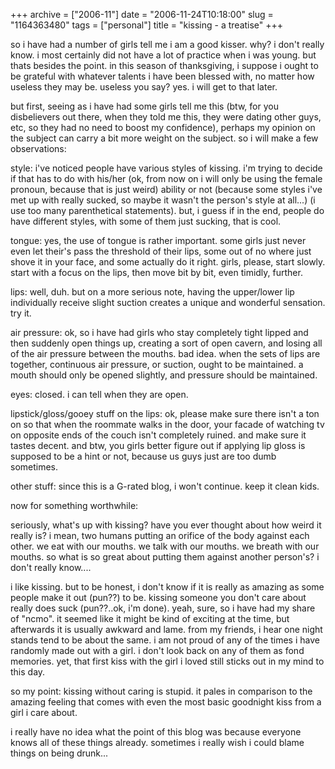 +++
archive = ["2006-11"]
date = "2006-11-24T10:18:00"
slug = "1164363480"
tags = ["personal"]
title = "kissing - a treatise"
+++

so i have had a number of girls tell me i am a good kisser. why? i don't
really know. i most certainly did not have a lot of practice when i was
young. but thats besides the point. in this season of thanksgiving,
i suppose i ought to be grateful with whatever talents i have been blessed
with, no matter how useless they may be. useless you say? yes. i will get
to that later.

but first, seeing as i have had some girls tell me this (btw, for you
disbelievers out there, when they told me this, they were dating other
guys, etc, so they had no need to boost my confidence), perhaps my opinion
on the subject can carry a bit more weight on the subject. so i will make
a few observations:

style: i've noticed people have various styles of kissing. i'm trying to
decide if that has to do with his/her (ok, from now on i will only be
using the female pronoun, because that is just weird) ability or not
(because some styles i've met up with really sucked, so maybe it wasn't
the person's style at all...) (i use too many parenthetical statements).
but, i guess if in the end, people do have different styles, with some of
them just sucking, that is cool.

tongue: yes, the use of tongue is rather important. some girls just never
even let their's pass the threshold of their lips, some out of no where
just shove it in your face, and some actually do it right. girls, please,
start slowly. start with a focus on the lips, then move bit by bit, even
timidly, further.

lips: well, duh. but on a more serious note, having the upper/lower lip
individually receive slight suction creates a unique and wonderful
sensation. try it.

air pressure: ok, so i have had girls who stay completely tight lipped and
then suddenly open things up, creating a sort of open cavern, and losing
all of the air pressure between the mouths. bad idea. when the sets of
lips are together, continuous air pressure, or suction, ought to be
maintained. a mouth should only be opened slightly, and pressure should be
maintained.

eyes: closed. i can tell when they are open.

lipstick/gloss/gooey stuff on the lips: ok, please make sure there isn't
a ton on so that when the roommate walks in the door, your facade of
watching tv on opposite ends of the couch isn't completely ruined. and
make sure it tastes decent. and btw, you girls better figure out if
applying lip gloss is supposed to be a hint or not, because us guys just
are too dumb sometimes.

other stuff: since this is a G-rated blog, i won't continue. keep it clean
kids.

now for something worthwhile:

seriously, what's up with kissing? have you ever thought about how weird
it really is? i mean, two humans putting an orifice of the body against
each other. we eat with our mouths. we talk with our mouths. we breath
with our mouths. so what is so great about putting them against another
person's? i don't really know....

i like kissing. but to be honest, i don't know if it is really as amazing
as some people make it out (pun??) to be. kissing someone you don't care
about really does suck (pun??..ok, i'm done). yeah, sure, so i have had my
share of "ncmo". it seemed like it might be kind of exciting at the time,
but afterwards it is usually awkward and lame. from my friends, i hear one
night stands tend to be about the same. i am not proud of any of the times
i have randomly made out with a girl. i don't look back on any of them as
fond memories. yet, that first kiss with the girl i loved still sticks out
in my mind to this day.

so my point: kissing without caring is stupid. it pales in comparison to
the amazing feeling that comes with even the most basic goodnight kiss
from a girl i care about.

i really have no idea what the point of this blog was because everyone
knows all of these things already. sometimes i really wish i could blame
things on being drunk...

